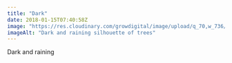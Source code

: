 ```yaml
---
title: "Dark"
date: 2018-01-15T07:40:58Z
image: "https://res.cloudinary.com/growdigital/image/upload/q_70,w_736/v1544048353/darkness-27921560779.jpg"
imageAlt: "Dark and raining silhouette of trees"
---
```


Dark and raining
